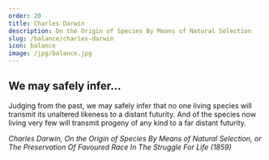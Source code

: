 ```yaml
---
order: 20
title: Charles Darwin
description: On the Origin of Species By Means of Natural Selection
slug: /balance/charles-darwin
icon: balance
image: /jpg/balance.jpg
---
```

## We may safely infer...

Judging from the past, we may safely infer that no one living species will transmit its unaltered likeness to a distant futurity. And of the species now living very few will transmit progeny of any kind to a far distant futurity.

_Charles Darwin, On the Origin of Species By Means of Natural Selection, or The Preservation Of Favoured Race In The Struggle For Life (1859)_